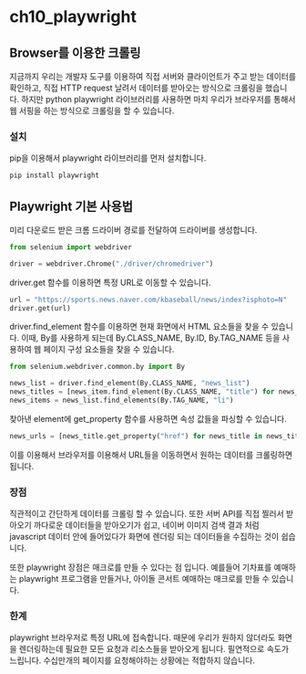 # ch10_playwright

## Browser를 이용한 크롤링

지금까지 우리는 개발자 도구를 이용하여 직접 서버와 클라이언트가 주고 받는 데이터를 확인하고, 직접 HTTP request 날려서 데이터를 받아오는 방식으로 크롤링을 했습니다. 하지만 python playwright 라이브러리를 사용하면 마치 우리가 브라우저를 통해서 웹 서핑을 하는 방식으로 크롤링을 할 수 있습니다.

### 설치

pip을 이용해서 playwright 라이브러리를 먼저 설치합니다.

```python
pip install playwright 
```

## Playwright 기본 사용법

미리 다운로드 받은 크롬 드라이버 경로를 전달하여 드라이버를 생성합니다.

```python
from selenium import webdriver

driver = webdriver.Chrome("./driver/chromedriver")
```

driver.get 함수를 이용하면 특정 URL로 이동할 수 있습니다.

```python
url = "https://sports.news.naver.com/kbaseball/news/index?isphoto=N"
driver.get(url)
```

driver.find_element 함수를 이용하면 현재 화면에서 HTML 요소들을 찾을 수 있습니다. 이때, By를 사용하게 되는데 By.CLASS_NAME, By.ID, By.TAG_NAME 등을 사용하여 웹 페이지 구성 요소들을 찾을 수 있습니다.

```python
from selenium.webdriver.common.by import By

news_list = driver.find_element(By.CLASS_NAME, "news_list")
news_titles = [news_item.find_element(By.CLASS_NAME, "title") for news_item in news_items]
news_items = news_list.find_elements(By.TAG_NAME, "li")

```

찾아낸 element에 get_property 함수를 사용하면 속성 값들을 파싱할 수 있습니다.

```python
news_urls = [news_title.get_property("href") for news_title in news_titles]
```

이를 이용해서 브라우저를 이용해서 URL들을 이동하면서 원하는 데이터를 크롤링하면 됩니다.

### 장점

직관적이고 간단하게 데이터를 크롤링 할 수 있습니다. 또한 서버 API를 직접 찔러서 받아오기 까다로운 데이터들을 받아오기가 쉽고, 네이버 이미지 검색 결과 처럼 javascript 데이터 안에 들어있다가 화면에 렌더링 되는 데이터들을 수집하는 것이 쉽습니다.

또한 playwright 장점은 매크로를 만들 수 있다는 점 입니다. 예를들어 기차표를 예매하는 playwright 프로그램을 만들거나, 아이돌 콘서트 예매하는 매크로를 만들 수 있습니다.

### 한계

playwright 브라우저로 특정 URL에 접속합니다. 때문에 우리가 원하지 않더라도 화면을 렌더링하는데 필요한 모든 요청과 리소스들을 받아오게 됩니다. 필연적으로 속도가 느립니다. 수십만개의 페이지를 요청해야하는 상황에는 적합하지 않습니다.